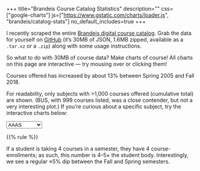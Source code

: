 +++
title="Brandeis Course Catalog Statistics"
description=""
css=["google-charts"]
js=["https://www.gstatic.com/charts/loader.js", "brandeis/catalog-stats"]
no_default_includes=true
+++

I recently scraped the entire [Brandeis digital course catalog][catalog]. Grab
the data for yourself on [GitHub][catalog-repo] (it’s 30MB of JSON, 1.6MB
zipped, available as a `.tar.xz` or a `.zip`) along with some usage
instructions.

So what to do with 30MB of course data? Make charts of course! All charts on
this page are interactive — try mousing over or clicking them!

<div id="courses_per_semester"></div>

Courses offered has increased by about 13% between Spring 2005 and Fall 2018.

<div id="stacked_subject_courses_per_semester"></div>

For readability, only subjects with >1,000 courses offered (cumulative total)
are shown. (BUS, with 999 courses listed, was a close contender, but not a very
interesting plot.) If you’re curious about a specific subject, try the
interactive charts below:

<select id="subject_chooser">
  <option>AAAS</option>
  <option>AAAS/ENG</option>
  <option>AAAS/FA</option>
  <option>AAAS/WGS</option>
  <option>AAPI</option>
  <option>AMST</option>
  <option>AMST/ANT</option>
  <option>AMST/ENG</option>
  <option>AMST/MUS</option>
  <option>AMST/SOC</option>
  <option>ANTH</option>
  <option>ANTH/ENG</option>
  <option>ANTH/NEJ</option>
  <option>ARBC</option>
  <option>BCBP</option>
  <option>BCHM</option>
  <option>BCSC</option>
  <option>BIBC</option>
  <option>BIOL</option>
  <option>BIOP</option>
  <option>BIOT</option>
  <option>BIPH</option>
  <option>BISC</option>
  <option>BUS</option>
  <option>BUS/ECON</option>
  <option>BUS/FIN</option>
  <option>CA</option>
  <option>CAST</option>
  <option>CBIO</option>
  <option>CHEM</option>
  <option>CHIN</option>
  <option>CHSC</option>
  <option>CLAS</option>
  <option>CLAS/FA</option>
  <option>CLAS/THA</option>
  <option>COEX</option>
  <option>COMH</option>
  <option>COML</option>
  <option>COML/ENG</option>
  <option>COML/HOI</option>
  <option>COML/HUM</option>
  <option>COML/THA</option>
  <option>COMP</option>
  <option>CONT</option>
  <option>COSI</option>
  <option>CP</option>
  <option>EAS</option>
  <option>EBIO</option>
  <option>ECON</option>
  <option>ECON/FA</option>
  <option>ECON/FIN</option>
  <option>ECON/HIS</option>
  <option>ECS</option>
  <option>ECS/ENG</option>
  <option>ED</option>
  <option>EL</option>
  <option>ENG</option>
  <option>ENG/HIST</option>
  <option>ENVS</option>
  <option>ENVS/THA</option>
  <option>ESL</option>
  <option>FA</option>
  <option>FA/NEJS</option>
  <option>FA/RECS</option>
  <option>FECS</option>
  <option>FILM</option>
  <option>FIN</option>
  <option>FREN</option>
  <option>FYS</option>
  <option>GECS</option>
  <option>GER</option>
  <option>GRK</option>
  <option>GS</option>
  <option>GSAS</option>
  <option>HBRW</option>
  <option>HECS</option>
  <option>HINDI</option>
  <option>HISP</option>
  <option>HIST</option>
  <option>HIST/SOC</option>
  <option>HOID</option>
  <option>HRNS</option>
  <option>HRNS/HS</option>
  <option>HRNS/NEJ</option>
  <option>HS</option>
  <option>HSSP</option>
  <option>HUM</option>
  <option>HUM/UWS</option>
  <option>IECS</option>
  <option>IGS</option>
  <option>IGS/LGLS</option>
  <option>IGS/SAS</option>
  <option>IMES</option>
  <option>INT</option>
  <option>ITAL</option>
  <option>JAPN</option>
  <option>JCS</option>
  <option>JOUR</option>
  <option>KOR</option>
  <option>LALS</option>
  <option>LAS</option>
  <option>LAT</option>
  <option>LGLS</option>
  <option>LGLS/POL</option>
  <option>LING</option>
  <option>MATH</option>
  <option>MUS</option>
  <option>NBIO</option>
  <option>NEJS</option>
  <option>NEJS/SOC</option>
  <option>NPHY</option>
  <option>NPSY</option>
  <option>PAX</option>
  <option>PE</option>
  <option>PHIL</option>
  <option>PHSC</option>
  <option>PHYS</option>
  <option>PMED</option>
  <option>POL</option>
  <option>PORT</option>
  <option>PSYC</option>
  <option>QBIO</option>
  <option>RECS</option>
  <option>RECS/THA</option>
  <option>REL</option>
  <option>REL/SAS</option>
  <option>RUS</option>
  <option>SAL</option>
  <option>SAS</option>
  <option>SECS</option>
  <option>SJSP</option>
  <option>SOC</option>
  <option>SPAN</option>
  <option>SQS</option>
  <option>SYS</option>
  <option>THA</option>
  <option>USEM</option>
  <option>UWS</option>
  <option>WMGS</option>
  <option>WMNS</option>
  <option>YDSH</option>
</select>
<div id="subject_courses_per_semester"></div>

<div id="corr_subject_courses_per_semester"></div>

{{% rule %}}

<div id="course_enrollments"></div>

If a student is taking 4 courses in a semester, they have 4 course-enrollments;
as such, this number is 4–5× the student body. Interestingly, we see a regular
≈5% dip between the Fall and Spring semesters.

[catalog]: http://registrar-prod.unet.brandeis.edu/registrar/schedule/classes/2018/Fall/100/UGRD
[catalog-repo]: https://github.com/9999years/brandeis-course-data
